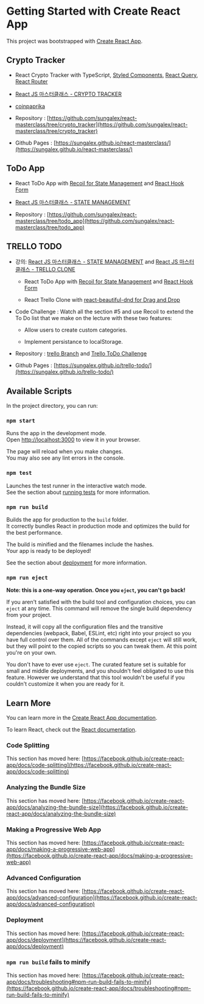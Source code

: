 # Getting Started with Create React App

This project was bootstrapped with [Create React App](https://github.com/facebook/create-react-app).

## Crypto Tracker

- React Crypto Tracker with TypeScript, [Styled Components](https://styled-components.com/docs), [React Query](https://react-query.tanstack.com/overview), [React Router](https://reactrouter.com/docs/en/v6)

- [React JS 마스터클래스 - CRYPTO TRACKER](https://nomadcoders.co/react-masterclass/lectures/3322)

- [coinpaprika](https://api.coinpaprika.com/#tag/Coins)

- Repository : [https://github.com/sungalex/react-masterclass/tree/crypto_tracker](https://github.com/sungalex/react-masterclass/tree/crypto_tracker)

- Github Pages : [https://sungalex.github.io/react-masterclass/](https://sungalex.github.io/react-masterclass/)

## ToDo App

- React ToDo App with [Recoil for State Management](https://recoiljs.org/ko/) and [React Hook Form](https://react-hook-form.com/get-started)

- [React JS 마스터클래스 - STATE MANAGEMENT](https://nomadcoders.co/react-masterclass/lectures/3348)

- Repository : [https://github.com/sungalex/react-masterclass/tree/todo_app](https://github.com/sungalex/react-masterclass/tree/todo_app)

## TRELLO TODO

- 강의: [React JS 마스터클래스 - STATE MANAGEMENT](https://nomadcoders.co/react-masterclass/lectures/3348) and [React JS 마스터클래스 - TRELLO CLONE](https://nomadcoders.co/react-masterclass/lectures/3371)

  - React ToDo App with [Recoil for State Management](https://recoiljs.org/ko/) and [React Hook Form](https://react-hook-form.com/get-started)

  - React Trello Clone with [react-beautiful-dnd for Drag and Drop](https://www.npmjs.com/package/react-beautiful-dnd)

- Code Challenge : Watch all the section #5 and use Recoil to extend the To Do list that we make on the lecture with these two features:

  - Allow users to create custom categories.

  - Implement persistance to localStorage.

- Repository : [trello Branch](https://github.com/sungalex/react-masterclass/tree/trello) and [Trello ToDo Challenge](https://github.com/sungalex/trello-todo)

- Github Pages : [https://sungalex.github.io/trello-todo/](https://sungalex.github.io/trello-todo/)

## Available Scripts

In the project directory, you can run:

### `npm start`

Runs the app in the development mode.\
Open [http://localhost:3000](http://localhost:3000) to view it in your browser.

The page will reload when you make changes.\
You may also see any lint errors in the console.

### `npm test`

Launches the test runner in the interactive watch mode.\
See the section about [running tests](https://facebook.github.io/create-react-app/docs/running-tests) for more information.

### `npm run build`

Builds the app for production to the `build` folder.\
It correctly bundles React in production mode and optimizes the build for the best performance.

The build is minified and the filenames include the hashes.\
Your app is ready to be deployed!

See the section about [deployment](https://facebook.github.io/create-react-app/docs/deployment) for more information.

### `npm run eject`

**Note: this is a one-way operation. Once you `eject`, you can't go back!**

If you aren't satisfied with the build tool and configuration choices, you can `eject` at any time. This command will remove the single build dependency from your project.

Instead, it will copy all the configuration files and the transitive dependencies (webpack, Babel, ESLint, etc) right into your project so you have full control over them. All of the commands except `eject` will still work, but they will point to the copied scripts so you can tweak them. At this point you're on your own.

You don't have to ever use `eject`. The curated feature set is suitable for small and middle deployments, and you shouldn't feel obligated to use this feature. However we understand that this tool wouldn't be useful if you couldn't customize it when you are ready for it.

## Learn More

You can learn more in the [Create React App documentation](https://facebook.github.io/create-react-app/docs/getting-started).

To learn React, check out the [React documentation](https://reactjs.org/).

### Code Splitting

This section has moved here: [https://facebook.github.io/create-react-app/docs/code-splitting](https://facebook.github.io/create-react-app/docs/code-splitting)

### Analyzing the Bundle Size

This section has moved here: [https://facebook.github.io/create-react-app/docs/analyzing-the-bundle-size](https://facebook.github.io/create-react-app/docs/analyzing-the-bundle-size)

### Making a Progressive Web App

This section has moved here: [https://facebook.github.io/create-react-app/docs/making-a-progressive-web-app](https://facebook.github.io/create-react-app/docs/making-a-progressive-web-app)

### Advanced Configuration

This section has moved here: [https://facebook.github.io/create-react-app/docs/advanced-configuration](https://facebook.github.io/create-react-app/docs/advanced-configuration)

### Deployment

This section has moved here: [https://facebook.github.io/create-react-app/docs/deployment](https://facebook.github.io/create-react-app/docs/deployment)

### `npm run build` fails to minify

This section has moved here: [https://facebook.github.io/create-react-app/docs/troubleshooting#npm-run-build-fails-to-minify](https://facebook.github.io/create-react-app/docs/troubleshooting#npm-run-build-fails-to-minify)
